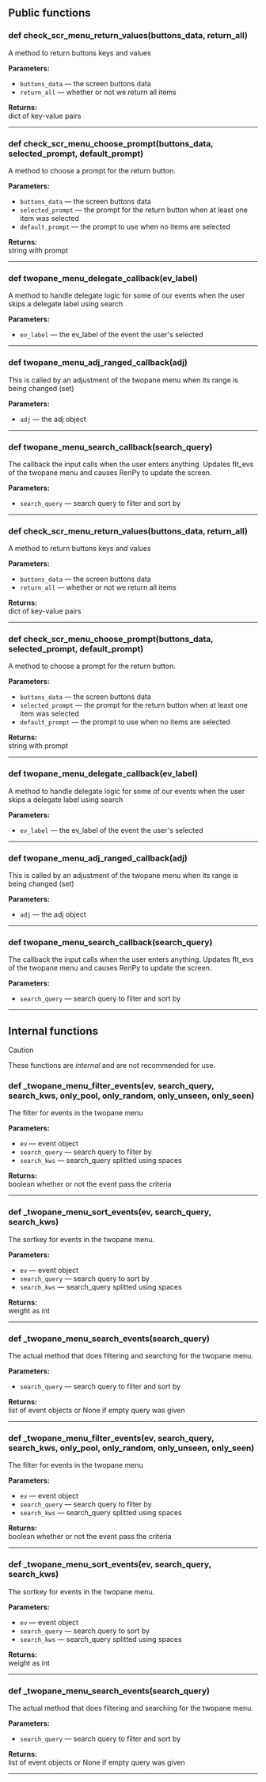 ## Public functions

### def check_scr_menu_return_values(buttons_data, return_all)

A method to return buttons keys and values

**Parameters:**
- `buttons_data` &mdash; the screen buttons data
- `return_all` &mdash; whether or not we return all items


**Returns:**<br>
dict of key-value pairs

---

### def check_scr_menu_choose_prompt(buttons_data, selected_prompt, default_prompt)

A method to choose a prompt for the return button.

**Parameters:**
- `buttons_data` &mdash; the screen buttons data
- `selected_prompt` &mdash; the prompt for the return button when at least one item was selected
- `default_prompt` &mdash; the prompt to use when no items are selected


**Returns:**<br>
string with prompt

---

### def twopane_menu_delegate_callback(ev_label)

A method to handle delegate logic for some of our events when the user skips a delegate label using search

**Parameters:**
- `ev_label` &mdash; the ev_label of the event the user's selected


---

### def twopane_menu_adj_ranged_callback(adj)

This is called by an adjustment of the twopane menu when its range is being changed (set)

**Parameters:**
- `adj` &mdash; the adj object


---

### def twopane_menu_search_callback(search_query)

The callback the input calls when the user enters anything. Updates flt_evs of the twopane menu and causes RenPy to update the screen.

**Parameters:**
- `search_query` &mdash; search query to filter and sort by


---

### def check_scr_menu_return_values(buttons_data, return_all)

A method to return buttons keys and values

**Parameters:**
- `buttons_data` &mdash; the screen buttons data
- `return_all` &mdash; whether or not we return all items


**Returns:**<br>
dict of key-value pairs

---

### def check_scr_menu_choose_prompt(buttons_data, selected_prompt, default_prompt)

A method to choose a prompt for the return button.

**Parameters:**
- `buttons_data` &mdash; the screen buttons data
- `selected_prompt` &mdash; the prompt for the return button when at least one item was selected
- `default_prompt` &mdash; the prompt to use when no items are selected


**Returns:**<br>
string with prompt

---

### def twopane_menu_delegate_callback(ev_label)

A method to handle delegate logic for some of our events when the user skips a delegate label using search

**Parameters:**
- `ev_label` &mdash; the ev_label of the event the user's selected


---

### def twopane_menu_adj_ranged_callback(adj)

This is called by an adjustment of the twopane menu when its range is being changed (set)

**Parameters:**
- `adj` &mdash; the adj object


---

### def twopane_menu_search_callback(search_query)

The callback the input calls when the user enters anything. Updates flt_evs of the twopane menu and causes RenPy to update the screen.

**Parameters:**
- `search_query` &mdash; search query to filter and sort by


---

## Internal functions

> [!CAUTION]
> These functions are *internal* and are not recommended for use.

### def _twopane_menu_filter_events(ev, search_query, search_kws, only_pool, only_random, only_unseen, only_seen)

The filter for events in the twopane menu

**Parameters:**
- `ev` &mdash; event object
- `search_query` &mdash; search query to filter by
- `search_kws` &mdash; search_query splitted using spaces


**Returns:**<br>
boolean whether or not the event pass the criteria

---

### def _twopane_menu_sort_events(ev, search_query, search_kws)

The sortkey for events in the twopane menu.

**Parameters:**
- `ev` &mdash; event object
- `search_query` &mdash; search query to sort by
- `search_kws` &mdash; search_query splitted using spaces


**Returns:**<br>
weight as int

---

### def _twopane_menu_search_events(search_query)

The actual method that does filtering and searching for the twopane menu.

**Parameters:**
- `search_query` &mdash; search query to filter and sort by


**Returns:**<br>
list of event objects or None if empty query was given

---

### def _twopane_menu_filter_events(ev, search_query, search_kws, only_pool, only_random, only_unseen, only_seen)

The filter for events in the twopane menu

**Parameters:**
- `ev` &mdash; event object
- `search_query` &mdash; search query to filter by
- `search_kws` &mdash; search_query splitted using spaces


**Returns:**<br>
boolean whether or not the event pass the criteria

---

### def _twopane_menu_sort_events(ev, search_query, search_kws)

The sortkey for events in the twopane menu.

**Parameters:**
- `ev` &mdash; event object
- `search_query` &mdash; search query to sort by
- `search_kws` &mdash; search_query splitted using spaces


**Returns:**<br>
weight as int

---

### def _twopane_menu_search_events(search_query)

The actual method that does filtering and searching for the twopane menu.

**Parameters:**
- `search_query` &mdash; search query to filter and sort by


**Returns:**<br>
list of event objects or None if empty query was given

---

